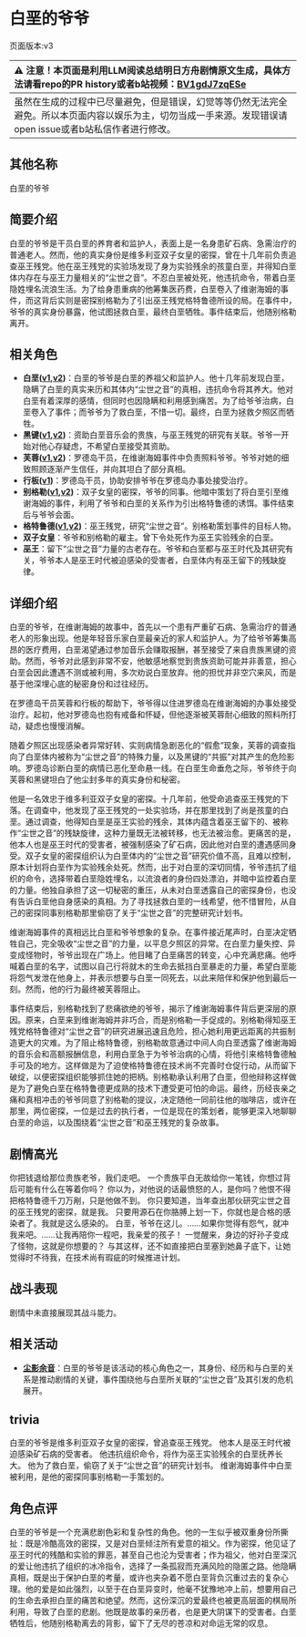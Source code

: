 # 白垩的爷爷
页面版本:v3
 

| :warning: 注意！本页面是利用LLM阅读总结明日方舟剧情原文生成，具体方法请看repo的PR history或者b站视频：[BV1gdJ7zqESe](https://www.bilibili.com/video/BV1gdJ7zqESe/)         |
|:----------------------------|
| 虽然在生成的过程中已尽量避免，但是错误，幻觉等等仍然无法完全避免。所以本页面内容以娱乐为主，切勿当成一手来源。发现错误请open issue或者b站私信作者进行修改。|



## 其他名称
白垩的爷爷
## 简要介绍
白垩的爷爷是干员白垩的养育者和监护人，表面上是一名身患矿石病、急需治疗的普通老人。然而，他的真实身份是维多利亚双子女皇的密探，曾在十几年前负责追查巫王残党。他在巫王残党的实验场发现了身为实验残余的孩童白垩，并得知白垩体内存在与巫王力量相关的“尘世之音”。不忍白垩被处死，他违抗命令，带着白垩隐姓埋名流浪生活。为了给身患重病的他筹集医药费，白垩卷入了维谢海姆的事件，而这背后实则是密探别格勒为了引出巫王残党格特鲁德所设的局。在事件中，爷爷的真实身份暴露，他试图拯救白垩，最终白垩牺牲。事件结束后，他随别格勒离开。
## 相关角色
-   **白垩([v1](../chars/extended_char_bai_e.md),[v2](extended_char_bai_e.md))**：白垩的爷爷是白垩的养祖父和监护人。他十几年前发现白垩，隐瞒了白垩的真实来历和其体内“尘世之音”的真相，违抗命令将其养大。他对白垩有着深厚的感情，但同时也因隐瞒和利用感到痛苦。为了给爷爷治病，白垩卷入了事件；而爷爷为了救白垩，不惜一切。最终，白垩为拯救夕照区而牺牲。
-   **黑键([v1](../chars/char_4046_ebnhlz.md),[v2](char_4046_ebnhlz.md))**：资助白垩音乐会的贵族，与巫王残党的研究有关联。爷爷一开始对他心存疑虑，不希望白垩接受其资助。
-   **芙蓉([v1](../chars/char_120_hibisc.md),[v2](char_120_hibisc.md))**：罗德岛干员，在维谢海姆事件中负责照料爷爷。爷爷对她的细致照顾逐渐产生信任，并向其坦白了部分真相。
-   **行板([v1](../chars/extended_char_xing_ban.md))**：罗德岛干员，协助安排爷爷在罗德岛办事处接受治疗。
-   **别格勒([v1](../chars/extended_char_bie_ge_lei.md),[v2](extended_char_bie_ge_lei.md))**：双子女皇的密探，爷爷的同事。他暗中策划了将白垩引至维谢海姆的事件，利用了爷爷和白垩的关系作为引出格特鲁德的诱饵。事件结束后与爷爷会面。
-   **格特鲁德([v1](../chars/extended_char_ge_te_lu_de.md),[v2](extended_char_ge_te_lu_de.md))**：巫王残党，研究“尘世之音”。别格勒策划事件的目标人物。
-   **双子女皇**：爷爷和别格勒的雇主。曾下令处死作为巫王实验残余的白垩。
-   **巫王**：留下“尘世之音”力量的古老存在。爷爷和白垩都与巫王时代及其研究有关，爷爷本人是巫王时代被迫感染的受害者，白垩体内有巫王留下的残缺旋律。
## 详细介绍
白垩的爷爷，在维谢海姆的故事中，首先以一个患有严重矿石病、急需治疗的普通老人的形象出现。他是年轻音乐家白垩最亲近的家人和监护人。为了给爷爷筹集高昂的医疗费用，白垩渴望通过参加音乐会赚取报酬，甚至接受了来自贵族黑键的资助。然而，爷爷对此感到非常不安，他敏感地察觉到贵族资助可能并非善意，担心白垩会因此遭遇不测或被利用，多次劝说白垩放弃。他的担忧并非空穴来风，而是基于他深埋心底的秘密身份和过往经历。

在罗德岛干员芙蓉和行板的帮助下，爷爷得以住进罗德岛在维谢海姆的办事处接受治疗。起初，他对罗德岛也抱有戒备和怀疑，但他逐渐被芙蓉耐心细致的照料所打动，疑虑也慢慢消解。

随着夕照区出现感染者异常好转、实则病情急剧恶化的“假愈”现象，芙蓉的调查指向了白垩体内被称为“尘世之音”的特殊力量，以及黑键的“共振”对其产生的危险影响。罗德岛诊断白垩的病情已恶化至命悬一线。在白垩生命垂危之际，爷爷终于向芙蓉和黑键坦白了他尘封多年的真实身份和秘密。

他是一名效忠于维多利亚双子女皇的密探。十几年前，他受命追查巫王残党的下落。在调查中，他发现了巫王残党的一处实验场，并在那里找到了尚是孩童的白垩。通过调查，他得知白垩是巫王实验的残余，其体内蕴含着巫王留下的、被称作“尘世之音”的残缺旋律，这种力量既无法被转移，也无法被治愈。更痛苦的是，他本人也是巫王时代的受害者，被强制感染了矿石病，因此他对白垩的遭遇感同身受。双子女皇的密探组织认为白垩体内的“尘世之音”研究价值不高，且难以控制，原本计划将白垩作为实验残余处死。然而，出于对白垩的深切同情，爷爷违抗了组织的命令，选择带着白垩隐姓埋名，以流浪者的身份四处漂泊，并暗中监控着白垩的力量。他独自承担了这一切秘密的重压，从未对白垩透露自己的密探身份，也没有告诉白垩他自身感染的真相。为了寻找拯救白垩的一线希望，他不惜冒险，从自己的密探同事别格勒那里偷窃了关于“尘世之音”的完整研究计划书。

维谢海姆事件的真相远比白垩和爷爷想象的复杂。在事件接近尾声时，白垩决定牺牲自己，完全吸收“尘世之音”的力量，以平息夕照区的异常。在白垩力量失控、异变成怪物时，爷爷出现在广场上。他目睹了白垩痛苦的转变，心中充满悲痛。他呼喊着白垩的名字，试图以自己行将就木的生命去抵挡白垩暴走的力量，希望白垩能将怨气发泄在他身上，并表示想要与白垩一同死去，以此来陪伴和保护他到最后一刻。然而，他的行为最终被芙蓉阻止。

事件结束后，别格勒找到了悲痛欲绝的爷爷，揭示了维谢海姆事件背后更深层的原因。原来，白垩来到维谢海姆并非巧合，而是别格勒一手促成的。别格勒得知巫王残党格特鲁德对“尘世之音”的研究进展迅速且危险，担心她利用更远距离的共振制造更大的灾难。为了阻止格特鲁德，别格勒故意通过中间人向白垩透露了维谢海姆的音乐会和高额报酬信息，利用白垩急于为爷爷治病的心情，将他引来格特鲁德触手可及的地方。这样做是为了迫使格特鲁德在技术尚不完善时仓促行动，从而留下破绽，以便密探组织能够抓住她的把柄。别格勒承认利用了白垩，但他辩称这样做是为了避免白垩在格特鲁德更成熟的技术下遭受更可怕的命运。最终，历经丧亲之痛和真相冲击的爷爷同意了别格勒的提议，决定随他一同前往他的咖啡店，或许在那里，两位密探，一位是过去的执行者，一位是现在的策划者，能够更深入地聊聊白垩的命运，以及围绕着“尘世之音”和巫王残党的复杂故事。
## 剧情高光
你把钱退给那位贵族老爷，我们走吧。 一个贵族平白无故给你一笔钱，你想过背后可能有什么在等着你吗？
你以为，对他说的话最愤怒的人，是你吗？他恨不得把格特鲁德千刀万剐，只是他做不到。
你只要知道，当年查出那伙研究尘世之音的巫王残党的密探，就是我。
只要用源石在你胳膊上划一下，你就也是合格的感染者了。我就是这么感染的。
白垩，爷爷在这儿。……如果你觉得有怨气，就冲我来吧。……让我再陪你一程吧，我亲爱的孩子！
一觉醒来，身边的好孙子变成了怪物，这就是你想要的？ 与其这样，还不如直接把白垩塞到她鼻子底下，让她觉得时不待我，在技术尚有瑕疵的时候推进计划。
## 战斗表现
剧情中未直接展现其战斗能力。
## 相关活动
-   **[尘影余音](../stories/act18side.md)**：白垩的爷爷是该活动的核心角色之一，其身份、经历和与白垩的关系是推动剧情的关键，事件围绕他与白垩所关联的“尘世之音”及其引发的危机展开。
## trivia
白垩的爷爷是维多利亚双子女皇的密探，曾追查巫王残党。
他本人是巫王时代被迫感染矿石病的受害者。
他违抗组织命令，将作为巫王实验残余的白垩抚养长大。
他为了救白垩，偷窃了关于“尘世之音”的研究计划书。
维谢海姆事件中白垩被利用，是他的密探同事别格勒一手策划的。
## 角色点评
白垩的爷爷是一个充满悲剧色彩和复杂性的角色。他的一生似乎被双重身份所撕扯：既是冷酷高效的密探，又是对白垩倾注所有爱意的祖父。作为密探，他见证了巫王时代的残酷和实验的罪恶，甚至自己也沦为受害者；作为祖父，他对白垩深沉的爱让他违抗了组织的冰冷指令，选择了一条孤寂而充满风险的隐匿之路。他隐瞒真相，既是出于保护白垩的考量，或许也夹杂着不愿白垩背负沉重过去的复杂心理。他的爱是如此强烈，以至于在白垩异变时，他毫不犹豫地冲上前，想要用自己的生命去承担白垩的痛苦和绝望。然而，这份深沉的爱最终也被更高层面的棋局所利用，导致了白垩的悲剧。他既是故事的亲历者，也是更大阴谋下的受害者。白垩牺牲后，他随别格勒离去的背影，留下了无尽的苍凉和对命运无常的叹息。